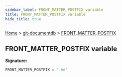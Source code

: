 ```yaml
---
sidebar_label: FRONT_MATTER_POSTFIX variable
title: FRONT_MATTER_POSTFIX variable
hide_title: true
---
```


[Home](./index.md) &gt; [git-documentdb](./git-documentdb.md) &gt; [FRONT\_MATTER\_POSTFIX](./git-documentdb.front_matter_postfix.md)

## FRONT\_MATTER\_POSTFIX variable


<b>Signature:</b>

```typescript
FRONT_MATTER_POSTFIX = ".md"
```
